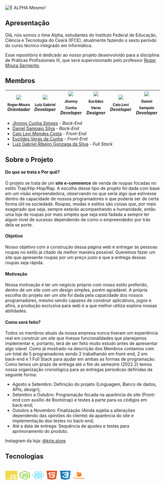 <img title=" É ALPHA Mesmo!" src="https://user-images.githubusercontent.com/81436149/202253882-23603877-a995-4fff-aec8-9fe5b558ff39.png">

## Apresentação
Olá, nós somos o time Alpha, estudantes do Instituto Federal de Educação, Ciência e Tecnologia do Ceará (IFCE), atualmente fazendo o sexto período do curso técnico integrado em informática.</p>

Esse repositório é dedicado ao nosso projeto desenvolvido para a disciplina de Práticas Profissionais III, que será supervisionado pelo professor [Roger Moura Sarmento](https://github.com/rogermsarmento).

## Membros
| [<img src="https://avatars.githubusercontent.com/u/40036396?v=4" width=115> <br><sub>Roger Moura</sub>](https://github.com/rogermsarmento) <br> <i>Orientador</i> | [<img src="https://avatars.githubusercontent.com/u/81436149?v=4" width=115> <br><sub>Luiz Gabriel</sub>](https://github.com/eholuizao) <br> <i>Developer</i> |  [<img src="https://avatars.githubusercontent.com/u/87949563?v=4" width=115> <br> <sub>Jhonny Cunha</sub>](https://github.com/jhonnycs) <br> <i>Developer</i> | [<img src="https://avatars.githubusercontent.com/u/89039501?v=4" width=115><br> <sub>Euclides Veras</sub>](https://github.com/EuclidesCunha0) <br> <i>Designer</i> | [<img src="https://avatars.githubusercontent.com/u/89220752?v=4" width=115><br><sub>Caio Levi</sub>](https://github.com/caiolevimc) <br> <i>Developer</i> | [<img src="https://avatars.githubusercontent.com/u/112483118?v=4" width=115><br><sub>Daniel Sampaio</sub>](https://github.com/DanielSSPP) <br> <i>Developer</i> |
| :---: | :---: | :---: | :---: | :---: | :---: |
- [Jhonny Cunha Simoes](https://github.com/jhonnycs)  - *Back-End*
- [Daniel Sampaio Silva](https://github.com/DanielSSPP) - *Back-End*
- [Caio Levi Mendes Costa](https://github.com/caiolevimc) - *Front-End*
- [Euclides Veras da Cunha](https://github.com/EuclidesCunha0) - *Front-End*
- [Luiz Gabriel Ribeiro Gonzaga da Silva](https://github.com/https://github.com/eholuizao) - *Full Stack*

## Sobre o Projeto

#### Do que se trata e Por quê?

O projeto se trata de um **site e-commerce** de venda de roupas focadas no estilo Trap/Hip-Hop/Rap.
A escolha desse tipo de projeto foi dada com base em um visão empreendedora, observando no que seria algo que estivesse dentro da capacidade de nossos programadores e que poderia ser de certa forma útil na sociedade. Roupas, modas e estilos são coisas que, por mais exagerado que seja, sempre estarão acompanhando a humanidade, então uma loja de roupas por mais simples que seja está fadada a sempre ter algum nível de sucesso dependendo de como o empreendedor por trás dela se porte.

#### Objetivo

Nosso objetivo com a construção dessa página web é entregar às pessoas roupas no estilo já citado da melhor maneira possível. Queremos fazer um site que apresente roupas por um preço justo e que a entrega dessas roupas seja rápida.

#### Motivação

Nossa motivação é ter um negócio próprio com nosso estilo preferido, dentro de um site com um design simples, porém agradável. A própria escolha do projeto ser um site foi dada pela capacidade dos nossos programadores, mesmo sendo capazes de construir aplicativos, jogos e afins, a produção exclusiva para web é a que melhor utiliza explora nossas abilidades.

#### Como será feito?

Todos os membros atuais da nossa empresa nunca tiveram um experiência real em construir um site que tivesse funcionalidades que planejamos implementar e, portanto, terá de ser feito muito estudo antes de apresentar algo viável.
Como já mostrado na descrição dos Membros contamos com um total de 5 programadores sendo 2 trabalhando em front-end, 2 em back-end e 1 Full Stack para ajudar em ambas as formas de programação. Como temos um prazo de entrega até o fim do semestre (2022.2) temos nossa organização cronológica para as entregas períodicas definidas da seguinte forma:

- Agosto a Setembro: Definição do projeto (Linguagem, Banco de dados, APIs, design);
- Setembro a Outubro: Programação focada na aparência do site (Front-end com auxílio de Bootstrap) e testes à parte para os códigos em back-end;
- Outubro a Novembro: Finalização (Ainda sujeita a alterações dependendo das opiniôes do cliente) da aparência do site e implementação dos testes no back-end;
- Até a data de entrega: Sequência de ajustes e testes para aprimoramento do produto.

Instagram da loja: [@krip.store](https://www.instagram.com/krip.store/)

## Tecnologias

<div style="display: inline_block"><br>
  <img title="javascript" align="center" height="30" width="40" src="https://raw.githubusercontent.com/devicons/devicon/master/icons/javascript/javascript-plain.svg">
  <img title="nodejs" align="center" height="30" width="40" src="https://raw.githubusercontent.com/devicons/devicon/master/icons/nodejs/nodejs-original.svg">
  <img title="react" align="center" height="30" width="40" src="https://raw.githubusercontent.com/devicons/devicon/master/icons/react/react-original.svg">
  <img title="html5" align="center" height="30" width="40" src="https://raw.githubusercontent.com/devicons/devicon/master/icons/html5/html5-original.svg">
  <img title="css3" align="center" height="30" width="40" src="https://raw.githubusercontent.com/devicons/devicon/master/icons/css3/css3-original.svg">
  <img title="firebase" align="center" height="30" width="40" src="https://github.com/devicons/devicon/blob/master/icons/firebase/firebase-plain-wordmark.svg">

</div>
